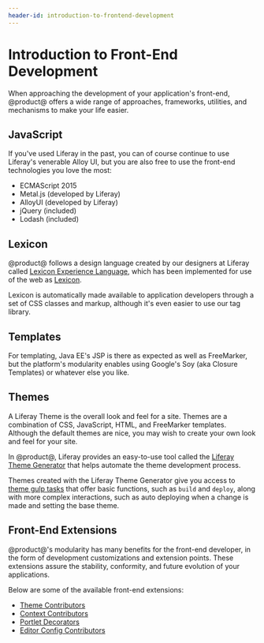 ```yaml
---
header-id: introduction-to-frontend-development
---
```


# Introduction to Front-End Development

When approaching the development of your application's front-end, @product@ 
offers a wide range of approaches, frameworks, utilities, and mechanisms to make 
your life easier.

## JavaScript

If you've used Liferay in the past, you can of course continue to use Liferay's
venerable Alloy UI, but you are also free to use the front-end technologies you
love the most:

-   ECMAScript 2015
-   Metal.js (developed by Liferay)
-   AlloyUI (developed by Liferay)
-   jQuery (included)
-   Lodash (included)

## Lexicon

@product@ follows a design language created by our designers at Liferay called 
[Lexicon Experience Language](https://lexicondesign.io/), which has been 
implemented for use of the web as [Lexicon](https://liferay.github.io/clay/).

Lexicon is automatically made available to application developers through a set 
of CSS classes and markup, although it's even easier to use our tag library. 

## Templates

For templating, Java EE's JSP is there as expected as well as FreeMarker, but the
platform's modularity enables using Google's Soy (aka Closure Templates) or
whatever else you like.

## Themes

A Liferay Theme is the overall look and feel for a site. Themes are a
combination of CSS, JavaScript, HTML, and FreeMarker templates. Although the
default themes are nice, you may wish to create your own look and feel for your
site.

In @product@, Liferay provides an easy-to-use tool called the [Liferay Theme Generator](/docs/7-0/tutorials/-/knowledge_base/t/themes-generator)
that helps automate the theme development process.

Themes created with the Liferay Theme Generator give you access to [theme gulp tasks](/docs/7-0/reference/-/knowledge_base/r/theme-gulp-tasks)
that offer basic functions, such as `build` and `deploy`, along with 
more complex interactions, such as auto deploying when a change is made and
setting the base theme.

## Front-End Extensions

@product@'s modularity has many benefits for the front-end developer, in the
form of development customizations and extension points. These extensions assure
the stability, conformity, and future evolution of your applications.

Below are some of the available front-end extensions:

- [Theme Contributors](/docs/7-0/tutorials/-/knowledge_base/t/theme-contributors)
- [Context Contributors](/docs/7-0/tutorials/-/knowledge_base/t/context-contributors)
- [Portlet Decorators](/docs/7-0/tutorials/-/knowledge_base/t/portlet-decorators)
- [Editor Config Contributors](/docs/7-0/tutorials/-/knowledge_base/t/modifying-an-editors-configuration)
